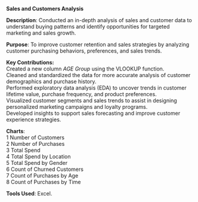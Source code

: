 **Sales and Customers Analysis**

**Description**: Conducted an in-depth analysis of sales and customer data to understand buying patterns and identify opportunities for targeted marketing and sales growth.

**Purpose**: To improve customer retention and sales strategies by analyzing customer purchasing behaviors, preferences, and sales trends.

**Key Contributions:**\
Created a new column _AGE Group_ using the VLOOKUP function.\
Cleaned and standardized the data for more accurate analysis of customer demographics and purchase history.\
Performed exploratory data analysis (EDA) to uncover trends in customer lifetime value, purchase frequency, and product preferences.\
Visualized customer segments and sales trends to assist in designing personalized marketing campaigns and loyalty programs.\
Developed insights to support sales forecasting and improve customer experience strategies.

**Charts**:\
1	Number of Customers\
2	Number of Purchases\
3	Total Spend\
4	Total Spend by Location\
5	Total Spend by Gender\
6	Count of Churned Customers\
7	Count of Purchases by Age\
8	Count of Purchases by Time

**Tools Used**: Excel.

